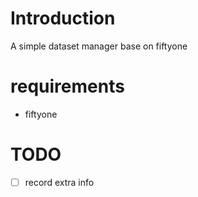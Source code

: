 # Introduction
A simple dataset manager base on fiftyone

# requirements
- fiftyone

# TODO
- [ ] record extra info

